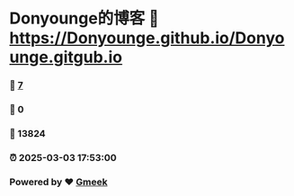 # Donyounge的博客 :link: https://Donyounge.github.io/Donyounge.gitgub.io 
### :page_facing_up: [7](https://Donyounge.github.io/Donyounge.gitgub.io/tag.html) 
### :speech_balloon: 0 
### :hibiscus: 13824 
### :alarm_clock: 2025-03-03 17:53:00 
### Powered by :heart: [Gmeek](https://github.com/Meekdai/Gmeek)
